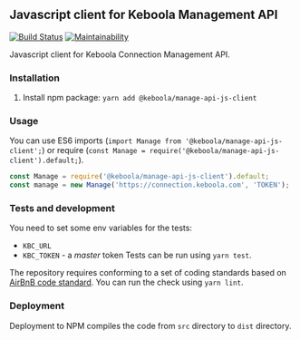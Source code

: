## Javascript client for Keboola Management API

[![Build Status](https://travis-ci.org/keboola/manage-api-js-client.svg?branch=master)](https://travis-ci.com/keboola/manage-api-js-client)
[![Maintainability](https://api.codeclimate.com/v1/badges/7b5744c1377b4b09802f/maintainability)](https://codeclimate.com/github/keboola/manage-api-js-client/maintainability)

Javascript client for Keboola Connection Management API. 

### Installation

1. Install npm package: `yarn add @keboola/manage-api-js-client`


### Usage

You can use ES6 imports (`import Manage from '@keboola/manage-api-js-client';`) or require (`const Manage = require('@keboola/manage-api-js-client').default;`).

```javascript
const Manage = require('@keboola/manage-api-js-client').default;
const manage = new Manage('https://connection.keboola.com', 'TOKEN');


```


### Tests and development

You need to set some env variables for the tests:
- `KBC_URL`
- `KBC_TOKEN` - a *master* token
Tests can be run using `yarn test`.

The repository requires conforming to a set of coding standards based on [AirBnB code standard](https://github.com/airbnb/javascript). You can run the check using `yarn lint`.

### Deployment

Deployment to NPM compiles the code from `src` directory to `dist` directory.
